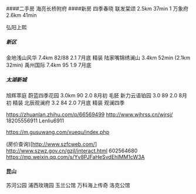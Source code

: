 ####二手房
  海亮长桥附府
####新房
  四季春晓
  联发棠颂 2.5km 37min 1
  万象府   2.6km 41min
  
  弘阳上熙
  ##### 新区
  金地浅山风华 7.4km 82/88 2.1  7月底 精装
  陆家嘴锦绣澜山 3.4km 52min (2.1km 32min)
  禹州国际 7.4km 95 1.9 7月底
  ##### 太湖新城
  旭辉萃庭
  蔚蓝四季花园 3.0km  90   2.0  8月初 毛胚
  新力云语铂园 3.0   89 2.0 8月初 精装
  北辰观澜府   3.2   84 2.0 7月底  精装 观澜四季

  https://zhuanlan.zhihu.com/p/66569499
  http://www.wjhrss.cn/wjrsj/ 18205556911 Lenliu6911

  https://m.gusuwang.com/xuequ/index.php
  
  (房价查询)[http://www.szfcweb.com/]
  http://www.szwz.gov.cn/gzjl/interact.html
  602564680
  https://mp.weixin.qq.com/s/Yv8PJFaHeSvdEhIMM1cW3A

 #### 昆山
 苏河公园
 浦西玫瑰园
 玉兰公馆
 万科海上传奇
 洛克公馆